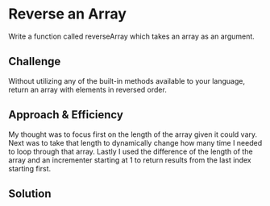 # Reverse an Array
Write a function called reverseArray which takes an array as an argument. 

## Challenge
Without utilizing any of the built-in methods available to your language, return an array with elements in reversed order.

## Approach & Efficiency
My thought was to focus first on the length of the array given it could vary. Next was to take that length to dynamically change how many time I needed to loop through that array. Lastly I used the difference of the length of the array and an incrementer starting at 1 to return results from the last index starting first.

## Solution
